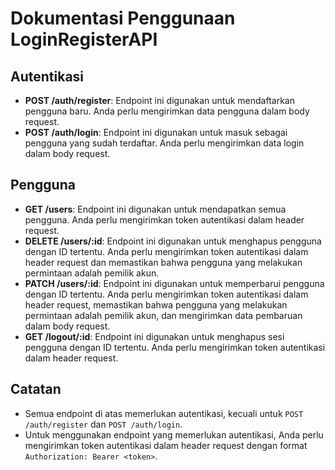# Dokumentasi Penggunaan LoginRegisterAPI

## Autentikasi

- **POST /auth/register**: Endpoint ini digunakan untuk mendaftarkan pengguna baru. Anda perlu mengirimkan data pengguna dalam body request.
- **POST /auth/login**: Endpoint ini digunakan untuk masuk sebagai pengguna yang sudah terdaftar. Anda perlu mengirimkan data login dalam body request.

## Pengguna

- **GET /users**: Endpoint ini digunakan untuk mendapatkan semua pengguna. Anda perlu mengirimkan token autentikasi dalam header request.
- **DELETE /users/:id**: Endpoint ini digunakan untuk menghapus pengguna dengan ID tertentu. Anda perlu mengirimkan token autentikasi dalam header request dan memastikan bahwa pengguna yang melakukan permintaan adalah pemilik akun.
- **PATCH /users/:id**: Endpoint ini digunakan untuk memperbarui pengguna dengan ID tertentu. Anda perlu mengirimkan token autentikasi dalam header request, memastikan bahwa pengguna yang melakukan permintaan adalah pemilik akun, dan mengirimkan data pembaruan dalam body request.
- **GET /logout/:id**: Endpoint ini digunakan untuk menghapus sesi pengguna dengan ID tertentu. Anda perlu mengirimkan token autentikasi dalam header request.

## Catatan

- Semua endpoint di atas memerlukan autentikasi, kecuali untuk `POST /auth/register` dan `POST /auth/login`.
- Untuk menggunakan endpoint yang memerlukan autentikasi, Anda perlu mengirimkan token autentikasi dalam header request dengan format `Authorization: Bearer <token>`.
